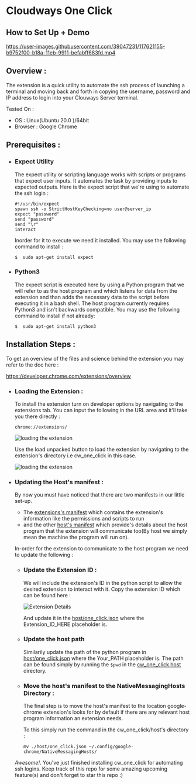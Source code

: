 # Cloudways One Click

## How to Set Up + Demo

https://user-images.githubusercontent.com/39047231/117621155-b9752f00-b18a-11eb-9911-befabff683fd.mp4



## Overview :

The extension is a quick utility to automate the ssh process of launching a terminal and moving back and forth in copying the username, password and IP address to login into your Clouways Server terminal.

Tested On :

* OS : Linux(Ubuntu 20.0 )/64bit
* Browser : Google Chrome 

## Prerequisites :

* ### Expect Utility 
    
    The expect utility or scripting language works with scripts or programs that expect user inputs. It automates the task by providing inputs to expected outputs. Here is the expect script that we're using to automate the ssh login : 

    ```console
    #!/usr/bin/expect
    spawn ssh -o StrictHostKeyChecking=no user@server_ip
    expect "password"
    send "password"
    send "\r"
    interact
    ```
    Inorder for it to execute we need it installed. You may use the following command to install :
    ```console
    $  sudo apt-get install expect
    ```
* ### Python3

    The expect script is executed here by using a Python program that we will refer to as the host program and which listens for data from the extension and than adds the necessary data to the script before executing it in a bash shell. The host program currently requires Python3 and isn't backwards compatible. You may use the following command to install if not already:
    ```console  
    $  sudo apt-get install python3
    ```
## Installation Steps :

To get an overview of the files and science behind the extension you may refer to the doc here : 

https://developer.chrome.com/extensions/overview

* ### Loading the Extension : 

    To install the extension turn on developer options by navigating to the extensions tab. You can input the following in the URL area and it'll take you there directly : 
    ```console  
    chrome://extensions/
    ``` 
    ![loading the extension](https://i.ibb.co/fGD1Lhb/2020-11-22-02-12.png)

    Use the load unpacked button to load the extension by navigating to the extension's directory i.e cw_one_click in this case.

    ![loading the extension](https://i.ibb.co/PTPbJD2/2020-11-22-08-48.png)

    


* ### Updating the Host's manifest : 

    By now you must have noticed that there are two manifests in our little set-up. 
    * The [extensions's manifest](https://github.com/mhumair/cw_one_click/blob/master/manifest.json) which contains the extension's information like the permissions and scripts to run 
    * and the other [host's manifest](https://github.com/mhumair/cw_one_click/blob/master/host/one_click.json) which provide's details about the host program that the extension will communicate too(By host we simply mean the machine the program will run on). 
    
    In-order for the extension to communicate to the host program we need to update the following : 

    * ### Update the Extension ID :

        We will include the extension's ID in the python script to allow the desired extension to interact with it. Copy the extension ID which can be found here : 

        ![Extension Details](https://i.ibb.co/8mxwLzF/Screenshot.png)

        And update it in the [host/one_click.json](https://github.com/mhumair/cw_one_click/blob/master/host/one_click.json) where the Extension_ID_HERE placeholder is.

    * ### Update the host path

        Similarily update the path of the python program in [host/one_click.json](https://github.com/mhumair/cw_one_click/blob/master/host/one_click.json) where the Your_PATH placeholder is. The path can be found simply by running the `$pwd` in the [cw_one_click host](https://github.com/mhumair/cw_one_click/tree/master/host) directory.  

    * ### Move the host's manifest to the NativeMessagingHosts Directory :

        The final step is to move the host's manifest to the location google-chrome extension's looks for by default if there are any relevant host program information an extension needs.

        To this simply run the command in the cw_one_click/host's directory :
        ```console
        mv ./host/one_click.json ~/.config/google-chrome/NativeMessagingHosts/
        ```

    *Awesome!*. You've just finished installing cw_one_click for automating ssh logins. Keep track of this repo for some amazing upcoming feature(s) and don't forget to star this repo :) 
